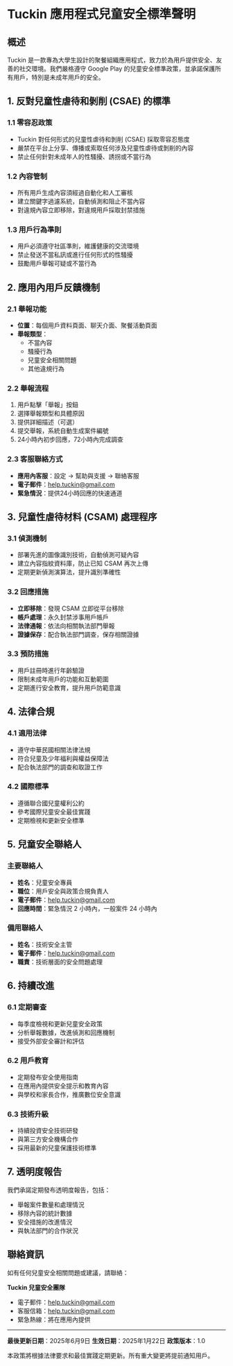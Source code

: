 # Tuckin 應用程式兒童安全標準聲明

## 概述

Tuckin 是一款專為大學生設計的聚餐組織應用程式，致力於為用戶提供安全、友善的社交環境。我們嚴格遵守 Google Play 的兒童安全標準政策，並承諾保護所有用戶，特別是未成年用戶的安全。

## 1. 反對兒童性虐待和剝削 (CSAE) 的標準

### 1.1 零容忍政策
- Tuckin 對任何形式的兒童性虐待和剝削 (CSAE) 採取零容忍態度
- 嚴禁在平台上分享、傳播或索取任何涉及兒童性虐待或剝削的內容
- 禁止任何針對未成年人的性騷擾、誘拐或不當行為

### 1.2 內容管制
- 所有用戶生成內容須經過自動化和人工審核
- 建立關鍵字過濾系統，自動偵測和阻止不當內容
- 對違規內容立即移除，對違規用戶採取封禁措施

### 1.3 用戶行為準則
- 用戶必須遵守社區準則，維護健康的交流環境
- 禁止發送不當私訊或進行任何形式的性騷擾
- 鼓勵用戶舉報可疑或不當行為

## 2. 應用內用戶反饋機制

### 2.1 舉報功能
- **位置**：每個用戶資料頁面、聊天介面、聚餐活動頁面
- **舉報類型**：
  - 不當內容
  - 騷擾行為
  - 兒童安全相關問題
  - 其他違規行為

### 2.2 舉報流程
1. 用戶點擊「舉報」按鈕
2. 選擇舉報類型和具體原因
3. 提供詳細描述（可選）
4. 提交舉報，系統自動生成案件編號
5. 24小時內初步回應，72小時內完成調查

### 2.3 客服聯絡方式
- **應用內客服**：設定 → 幫助與支援 → 聯絡客服
- **電子郵件**：help.tuckin@gmail.com
- **緊急情況**：提供24小時回應的快速通道

## 3. 兒童性虐待材料 (CSAM) 處理程序

### 3.1 偵測機制
- 部署先進的圖像識別技術，自動偵測可疑內容
- 建立內容指紋資料庫，防止已知 CSAM 再次上傳
- 定期更新偵測演算法，提升識別準確性

### 3.2 回應措施
- **立即移除**：發現 CSAM 立即從平台移除
- **帳戶處理**：永久封禁涉事用戶帳戶
- **法律通報**：依法向相關執法部門舉報
- **證據保存**：配合執法部門調查，保存相關證據

### 3.3 預防措施
- 用戶註冊時進行年齡驗證
- 限制未成年用戶的功能和互動範圍
- 定期進行安全教育，提升用戶防範意識

## 4. 法律合規

### 4.1 適用法律
- 遵守中華民國相關法律法規
- 符合兒童及少年福利與權益保障法
- 配合執法部門的調查和取證工作

### 4.2 國際標準
- 遵循聯合國兒童權利公約
- 參考國際兒童安全最佳實踐
- 定期檢視和更新安全標準

## 5. 兒童安全聯絡人

### 主要聯絡人
- **姓名**：兒童安全專員
- **職位**：用戶安全與政策合規負責人
- **電子郵件**：help.tuckin@gmail.com
- **回應時間**：緊急情況 2 小時內，一般案件 24 小時內

### 備用聯絡人
- **姓名**：技術安全主管
- **電子郵件**：help.tuckin@gmail.com
- **職責**：技術層面的安全問題處理

## 6. 持續改進

### 6.1 定期審查
- 每季度檢視和更新兒童安全政策
- 分析舉報數據，改進偵測和回應機制
- 接受外部安全審計和評估

### 6.2 用戶教育
- 定期發布安全使用指南
- 在應用內提供安全提示和教育內容
- 與學校和家長合作，推廣數位安全意識

### 6.3 技術升級
- 持續投資安全技術研發
- 與第三方安全機構合作
- 採用最新的兒童保護技術標準

## 7. 透明度報告

我們承諾定期發布透明度報告，包括：
- 舉報案件數量和處理情況
- 移除內容的統計數據
- 安全措施的改進情況
- 與執法部門的合作狀況

## 聯絡資訊

如有任何兒童安全相關問題或建議，請聯絡：

**Tuckin 兒童安全團隊**
- 電子郵件：help.tuckin@gmail.com
- 客服信箱：help.tuckin@gmail.com
- 緊急熱線：將在應用內提供

---

**最後更新日期**：2025年6月9日
**生效日期**：2025年1月22日
**政策版本**：1.0

本政策將根據法律要求和最佳實踐定期更新。所有重大變更將提前通知用戶。 